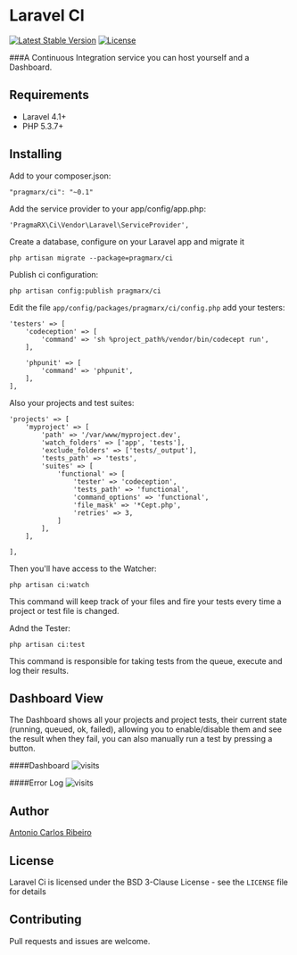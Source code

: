 # Laravel CI

[![Latest Stable Version](https://poser.pugx.org/pragmarx/ci/v/stable.png)](https://packagist.org/packages/pragmarx/ci) [![License](https://poser.pugx.org/pragmarx/ci/license.png)](https://packagist.org/packages/pragmarx/ci)

###A Continuous Integration service you can host yourself and a Dashboard.

## Requirements

- Laravel 4.1+
- PHP 5.3.7+

## Installing

Add to your composer.json:

    "pragmarx/ci": "~0.1"

Add the service provider to your app/config/app.php:

    'PragmaRX\Ci\Vendor\Laravel\ServiceProvider',

Create a database, configure on your Laravel app and migrate it

    php artisan migrate --package=pragmarx/ci

Publish ci configuration:

    php artisan config:publish pragmarx/ci

Edit the file `app/config/packages/pragmarx/ci/config.php` add your testers:

	'testers' => [
		'codeception' => [
			'command' => 'sh %project_path%/vendor/bin/codecept run',
		],

		'phpunit' => [
			'command' => 'phpunit',
		],
	],

Also your projects and test suites:

	'projects' => [
		'myproject' => [
			'path' => '/var/www/myproject.dev',
			'watch_folders' => ['app', 'tests'],
			'exclude_folders' => ['tests/_output'],
			'tests_path' => 'tests',
			'suites' => [
				'functional' => [
					'tester' => 'codeception',
					'tests_path' => 'functional',
					'command_options' => 'functional',
					'file_mask' => '*Cept.php',
					'retries' => 3,
				]
			],
		],

	],

Then you'll have access to the Watcher:

    php artisan ci:watch

This command will keep track of your files and fire your tests every time a project or test file is changed.


Adnd the Tester:

    php artisan ci:test

This command is responsible for taking tests from the queue, execute and log their results.

## Dashboard View

The Dashboard shows all your projects and project tests, their current state (running, queued, ok, failed), allowing you to enable/disable them and see the result when they fail, you can also manually run a test by pressing a button.

####Dashboard
![visits](https://raw.githubusercontent.com/antonioribeiro/ci/master/src/views/screenshots/dashboard.png)

####Error Log
![visits](https://raw.githubusercontent.com/antonioribeiro/ci/master/src/views/screenshots/errorlog.png)

## Author

[Antonio Carlos Ribeiro](http://twitter.com/iantonioribeiro)

## License

Laravel Ci is licensed under the BSD 3-Clause License - see the `LICENSE` file for details

## Contributing

Pull requests and issues are welcome.
